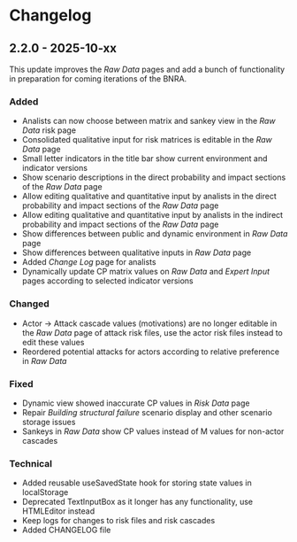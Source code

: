 # Changelog

## 2.2.0 - 2025-10-xx

This update improves the _Raw Data_ pages and add a bunch of functionality in preparation for coming iterations of the BNRA.

### Added

- Analists can now choose between matrix and sankey view in the _Raw Data_ risk page
- Consolidated qualitative input for risk matrices is editable in the _Raw Data_ page
- Small letter indicators in the title bar show current environment and indicator versions
- Show scenario descriptions in the direct probability and impact sections of the _Raw Data_ page
- Allow editing qualitative and quantitative input by analists in the direct probability and impact sections of the _Raw Data_ page
- Allow editing qualitative and quantitative input by analists in the indirect probability and impact sections of the _Raw Data_ page
- Show differences between public and dynamic environment in _Raw Data_ page
- Show differences between qualitative inputs in _Raw Data_ page
- Added _Change Log_ page for analists
- Dynamically update CP matrix values on _Raw Data_ and _Expert Input_ pages according to selected indicator versions

### Changed

- Actor -> Attack cascade values (motivations) are no longer editable in the _Raw Data_ page of attack risk files, use the actor risk files instead to edit these values
- Reordered potential attacks for actors according to relative preference in _Raw Data_

### Fixed

- Dynamic view showed inaccurate CP values in _Risk Data_ page
- Repair _Building structural failure_ scenario display and other scenario storage issues
- Sankeys in _Raw Data_ show CP values instead of M values for non-actor cascades

### Technical

- Added reusable useSavedState hook for storing state values in localStorage
- Deprecated TextInputBox as it longer has any functionality, use HTMLEditor instead
- Keep logs for changes to risk files and risk cascades
- Added CHANGELOG file
